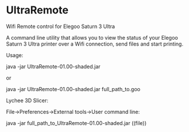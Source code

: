 # UltraRemote
Wifi Remote control for Elegoo Saturn 3 Ultra

A command line utility that allows you to view the status of your Elegoo Saturn 3 Ultra printer over a Wifi connection, send files and start printing.

Usage:

java -jar UltraRemote-01.00-shaded.jar 

or 

java -jar UltraRemote-01.00-shaded.jar full_path_to.goo

Lychee 3D Slicer:

File->Preferences->External tools->User command line:

java -jar full_path_to_UltraRemote-01.00-shaded.jar ((file))



